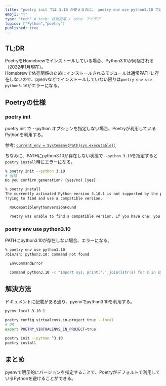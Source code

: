 ```yaml
---
title: "poetry init では 3.10 が使えるのに、 poetry env use python3.10 ではエラーになる"
emoji: "🔖"
type: "tech" # tech: 技術記事 / idea: アイデア
topics: ["Python","poetry"]
published: true
---
```


## TL;DR

PoetryをHomebrewでインストールしている場合、Python3.10が同梱される（2022年1月現在）。  
Homebrewで依存関係のためにインストールされるモジュールは通常PATHに存在しないので、pyenvなどでインストールしていない限りは`poetry env use python3.10`がエラーになる。

## Poetryの仕様

### poetry init

poetry init で --python オプションを指定しない場合、Poetryが利用しているPythonを利用する。

参考: [`current_env = SystemEnv(Path(sys.executable))`](https://github.com/python-poetry/poetry/blob/ecb030e1f0b7c13cc11971f00ee5012e82a892bc/src/poetry/console/commands/init.py#L151-L152)

ちなみに、PATHにpython3.10が存在しない状態で`--python 3.10`を指定すると `poetry install`時にエラーになる。

```bash
% poetry init --python 3.10
# 省略
Do you confirm generation? (yes/no) [yes]

% poetry install
The currently activated Python version 3.10.1 is not supported by the project (3.10).
Trying to find and use a compatible version. 

  NoCompatiblePythonVersionFound

  Poetry was unable to find a compatible version. If you have one, you can explicitly use it via the "env use" command.
```

### poetry env use python3.10

PATHにpython3.10が存在しない場合、エラーになる。

```bash
% poetry env use python3.10
/bin/sh: python3.10: command not found

  EnvCommandError

  Command python3.10 -c "import sys; print('.'.join([str(s) for s in sys.version_info[:3]]))" errored with the following return code 127, and output:
```

## 解決方法

ドキュメントに記載がある通り、pyenvでpython3.10を利用する。

```bash
pyenv local 3.10.1

poetry config virtualenvs.in-project true --local
# OR
export POETRY_VIRTUALENVS_IN_PROJECT=true

poetry init --python ^3.10
poetry install
```

## まとめ

pyenvで明示的にバージョンを指定することで、Poetryがデフォルトで利用しているPythonを避けることができる。
